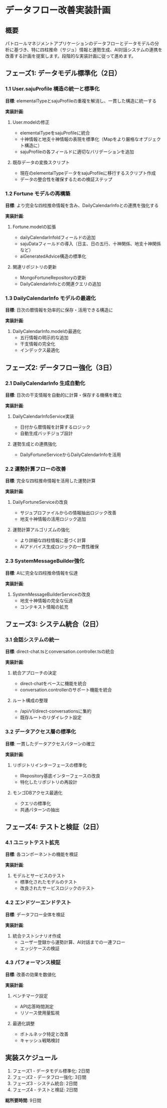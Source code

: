 # データフロー改善実装計画

## 概要

パトロールマネジメントアプリケーションのデータフローとデータモデルの分析に基づき、特に四柱推命（サジュ）情報と運勢生成、AI対話システムの連携を改善する計画を提案します。段階的な実装計画に従って進めます。

## フェーズ1: データモデル標準化（2日）

### 1.1 User.sajuProfile 構造の統一と標準化

**目標**: elementalTypeとsajuProfileの重複を解消し、一貫した構造に統一する

**実装計画**:
1. User.modelの修正
   - elementalTypeをsajuProfileに統合
   - 十神情報と地支十神情報の表現を標準化（Mapをより厳格なオブジェクト構造に）
   - sajuProfileの各フィールドに適切なバリデーションを追加

2. 既存データの変換スクリプト
   - 現在のelementalTypeデータをsajuProfileに移行するスクリプト作成
   - データの整合性を確保するための検証ステップ

### 1.2 Fortune モデルの再構築

**目標**: より完全な四柱推命情報を含み、DailyCalendarInfoとの連携を強化する

**実装計画**:
1. Fortune.modelの拡張
   - dailyCalendarInfoIdフィールドの追加
   - sajuDataフィールドの導入（日主、日の五行、十神関係、地支十神関係など）
   - aiGeneratedAdvice構造の標準化

2. 関連リポジトリの更新
   - MongoFortuneRepositoryの更新
   - DailyCalendarInfoとの関連クエリの追加

### 1.3 DailyCalendarInfo モデルの最適化

**目標**: 日次の暦情報を効率的に保存・活用できる構造に

**実装計画**:
1. DailyCalendarInfo.modelの最適化
   - 五行情報の明示的な追加
   - 干支情報の完全化
   - インデックス最適化

## フェーズ2: データフロー強化（3日）

### 2.1 DailyCalendarInfo 生成自動化

**目標**: 日次の干支情報を自動的に計算・保存する機構を確立

**実装計画**:
1. DailyCalendarInfoService実装
   - 日付から暦情報を計算するロジック
   - 自動生成バッチジョブ設計

2. 運勢生成との連携強化
   - DailyFortuneServiceからDailyCalendarInfoを活用

### 2.2 運勢計算フローの改善

**目標**: 完全な四柱推命情報を活用した運勢計算

**実装計画**:
1. DailyFortuneServiceの改良
   - サジュプロファイルからの情報抽出ロジック改善
   - 地支十神情報の活用ロジック追加

2. 運勢計算アルゴリズムの強化
   - より詳細な四柱情報に基づく計算
   - AIアドバイス生成ロジックの一貫性確保

### 2.3 SystemMessageBuilder強化

**目標**: AIに完全な四柱推命情報を伝達

**実装計画**:
1. SystemMessageBuilderServiceの改良
   - 地支十神情報の完全な伝達
   - コンテキスト情報の拡充

## フェーズ3: システム統合（2日）

### 3.1 会話システムの統一

**目標**: direct-chat.tsとconversation.controller.tsの統合

**実装計画**:
1. 統合アプローチの決定
   - direct-chatをベースに機能を統合
   - conversation.controllerのサポート機能を統合

2. ルート構成の整理
   - /api/v1/direct-conversationsに集約
   - 既存ルートのリダイレクト設定

### 3.2 データアクセス層の標準化

**目標**: 一貫したデータアクセスパターンの確立

**実装計画**:
1. リポジトリインターフェースの標準化
   - IRepository基底インターフェースの改良
   - 特化したリポジトリの再設計

2. モンゴDBアクセス最適化
   - クエリの標準化
   - 共通パターンの抽出

## フェーズ4: テストと検証（2日）

### 4.1 ユニットテスト拡充

**目標**: 各コンポーネントの機能を検証

**実装計画**:
1. モデルとサービスのテスト
   - 標準化されたモデルのテスト
   - 改良されたサービスロジックのテスト

### 4.2 エンドツーエンドテスト

**目標**: データフロー全体を検証

**実装計画**:
1. 統合テストシナリオ作成
   - ユーザー登録から運勢計算、AI対話までの一連フロー
   - エッジケースの検証

### 4.3 パフォーマンス検証

**目標**: 改善の効果を数値化

**実装計画**:
1. ベンチマーク設定
   - API応答時間測定
   - リソース使用量監視

2. 最適化調整
   - ボトルネック特定と改善
   - キャッシュ戦略検討

## 実装スケジュール

1. フェーズ1 - データモデル標準化: 2日間
2. フェーズ2 - データフロー強化: 3日間
3. フェーズ3 - システム統合: 2日間
4. フェーズ4 - テストと検証: 2日間

**総所要時間**: 9日間